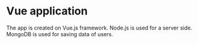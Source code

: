 # Vue application
The app is created on Vue.js framework. Node.js is used for a server side. MongoDB is used for saving data of users.
